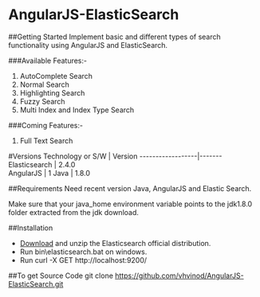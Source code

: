 # AngularJS-ElasticSearch

##Getting Started
Implement basic and different types of search functionality using AngularJS and ElasticSearch.

###Available Features:-

1. AutoComplete Search
2. Normal Search
3. Highlighting Search
4. Fuzzy Search
5. Multi Index and Index Type Search

###Coming Features:-

1. Full Text Search

#Versions
Technology or S/W | Version
------------------|------- 
Elasticsearch     | 2.4.0	
AngularJS         | 1
Java              | 1.8.0

##Requirements
Need recent version Java, AngularJS and Elastic Search.

Make sure that your java_home environment variable points to the jdk1.8.0 folder extracted from the jdk download.

##Installation
* [Download](https://www.elastic.co/downloads/elasticsearch) and unzip the Elasticsearch official distribution.
* Run bin\elasticsearch.bat on windows.
* Run curl -X GET http://localhost:9200/


##To get Source Code
git clone https://github.com/vhvinod/AngularJS-ElasticSearch.git

